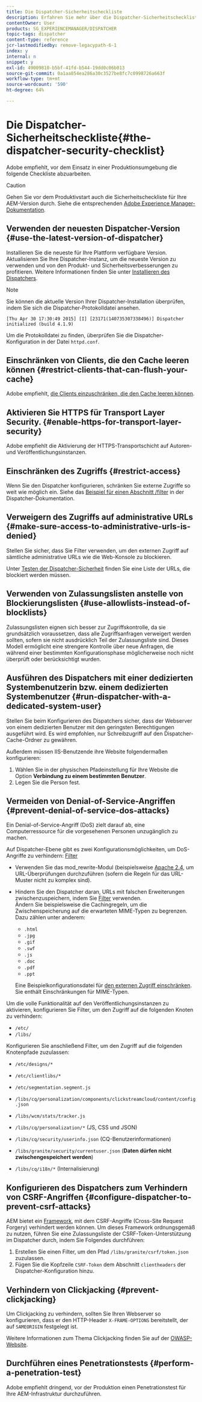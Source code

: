 ```yaml
---
title: Die Dispatcher-Sicherheitscheckliste
description: Erfahren Sie mehr über die Dispatcher-Sicherheitscheckliste, die vor der Produktion abgeschlossen werden sollte.
contentOwner: User
products: SG_EXPERIENCEMANAGER/DISPATCHER
topic-tags: dispatcher
content-type: reference
jcr-lastmodifiedby: remove-legacypath-6-1
index: y
internal: n
snippet: y
exl-id: 49009810-b5bf-41fd-b544-19dd0c06b013
source-git-commit: 0a1aa854ea286a30c3527be8fc7c0998726a663f
workflow-type: tm+mt
source-wordcount: '590'
ht-degree: 64%

---
```


# Die Dispatcher-Sicherheitscheckliste{#the-dispatcher-security-checklist}

<!-- 

Comment Type: remark
Last Modified By: unknown unknown (ims-author-00AF43764F54BE740A490D44@AdobeID)
Last Modified Date: 2015-06-05T05:14:35.365-0400

<p>Food for thought listed on <a href="https://jira.corp.adobe.com/browse/DOC-5649">DOC-5649</a>. To be considered while proof-reading.</p> 
<p> </p>

 -->

Adobe empfiehlt, vor dem Einsatz in einer Produktionsumgebung die folgende Checkliste abzuarbeiten.

>[!CAUTION]
>
>Gehen Sie vor dem Produktivstart auch die Sicherheitscheckliste für Ihre AEM-Version durch. Siehe die entsprechenden [Adobe Experience Manager-Dokumentation](https://experienceleague.adobe.com/de/docs/experience-manager-65/content/security/security-checklist).

## Verwenden der neuesten Dispatcher-Version {#use-the-latest-version-of-dispatcher}

Installieren Sie die neueste für Ihre Plattform verfügbare Version. Aktualisieren Sie Ihre Dispatcher-Instanz, um die neueste Version zu verwenden und von den Produkt- und Sicherheitsverbesserungen zu profitieren. Weitere Informationen finden Sie unter [Installieren des Dispatchers](dispatcher-install.md).

>[!NOTE]
>
>Sie können die aktuelle Version Ihrer Dispatcher-Installation überprüfen, indem Sie sich die Dispatcher-Protokolldatei ansehen.
>
>`[Thu Apr 30 17:30:49 2015] [I] [23171(140735307338496)] Dispatcher initialized (build 4.1.9)`
>
>Um die Protokolldatei zu finden, überprüfen Sie die Dispatcher-Konfiguration in der Datei `httpd.conf`.

## Einschränken von Clients, die den Cache leeren können {#restrict-clients-that-can-flush-your-cache}

Adobe empfiehlt, [die Clients einzuschränken, die den Cache leeren können](dispatcher-configuration.md#limiting-the-clients-that-can-flush-the-cache).

## Aktivieren Sie HTTPS für Transport Layer Security. {#enable-https-for-transport-layer-security}

Adobe empfiehlt die Aktivierung der HTTPS-Transportschicht auf Autoren- und Veröffentlichungsinstanzen.

<!-- 

Comment Type: remark
Last Modified By: unknown unknown (ims-author-00AF43764F54BE740A490D44@AdobeID)
Last Modified Date: 2015-06-26T04:41:28.841-0400

<p>Recommended to have SSL termination, front end SSL.</p> 
<p>Question is do we want to have SSL communication between dispatcher and AEM instances (publish and/or author).</p> 
<p>We might want to have two items:</p> 
<ul> 
 <li>MUST HTTPS clients -&gt; dispatcher / load balancer</li> 
 <li>NICE load balancer -&gt; dispatcher<br /> </li> 
 <li>NICE dispatcher -&gt; instances if sensitive information such as credit cards / or infrastructure requirements such as DMZ</li> 
</ul>

 -->

## Einschränken des Zugriffs {#restrict-access}

Wenn Sie den Dispatcher konfigurieren, schränken Sie externe Zugriffe so weit wie möglich ein. Siehe das [Beispiel für einen Abschnitt /filter](dispatcher-configuration.md#main-pars_184_1_title) in der Dispatcher-Dokumentation.

## Verweigern des Zugriffs auf administrative URLs  {#make-sure-access-to-administrative-urls-is-denied}

Stellen Sie sicher, dass Sie Filter verwenden, um den externen Zugriff auf sämtliche administrative URLs wie die Web-Konsole zu blockieren.

Unter [Testen der Dispatcher-Sicherheit](dispatcher-configuration.md#testing-dispatcher-security) finden Sie eine Liste der URLs, die blockiert werden müssen.

## Verwenden von Zulassungslisten anstelle von Blockierungslisten {#use-allowlists-instead-of-blocklists}

Zulassungslisten eignen sich besser zur Zugriffskontrolle, da sie grundsätzlich voraussetzen, dass alle Zugriffsanfragen verweigert werden sollten, sofern sie nicht ausdrücklich Teil der Zulassungsliste sind. Dieses Modell ermöglicht eine strengere Kontrolle über neue Anfragen, die während einer bestimmten Konfigurationsphase möglicherweise noch nicht überprüft oder berücksichtigt wurden.

## Ausführen des Dispatchers mit einer dedizierten Systembenutzerin bzw. einem dedizierten Systembenutzer {#run-dispatcher-with-a-dedicated-system-user}

Stellen Sie beim Konfigurieren des Dispatchers sicher, dass der Webserver von einem dedizierten Benutzer mit den geringsten Berechtigungen ausgeführt wird. Es wird empfohlen, nur Schreibzugriff auf den Dispatcher-Cache-Ordner zu gewähren.

Außerdem müssen IIS-Benutzende ihre Website folgendermaßen konfigurieren:

1. Wählen Sie in der physischen Pfadeinstellung für Ihre Website die Option **Verbindung zu einem bestimmten Benutzer**.
1. Legen Sie die Person fest.

## Vermeiden von Denial-of-Service-Angriffen  {#prevent-denial-of-service-dos-attacks}

Ein Denial-of-Service-Angriff (DoS) zielt darauf ab, eine Computerressource für die vorgesehenen Personen unzugänglich zu machen.

Auf Dispatcher-Ebene gibt es zwei Konfigurationsmöglichkeiten, um DoS-Angriffe zu verhindern: [Filter](https://experienceleague.adobe.com/en/docs#/filter)

* Verwenden Sie das mod_rewrite-Modul (beispielsweise [Apache 2.4](https://httpd.apache.org/docs/2.4/mod/mod_rewrite.html), um URL-Überprüfungen durchzuführen (sofern die Regeln für das URL-Muster nicht zu komplex sind).

* Hindern Sie den Dispatcher daran, URLs mit falschen Erweiterungen zwischenzuspeichern, indem Sie [Filter](dispatcher-configuration.md#configuring-access-to-content-filter) verwenden.\
  Ändern Sie beispielsweise die Cachingregeln, um die Zwischenspeicherung auf die erwarteten MIME-Typen zu begrenzen. Dazu zählen unter anderem:

   * `.html`
   * `.jpg`
   * `.gif`
   * `.swf`
   * `.js`
   * `.doc`
   * `.pdf`
   * `.ppt`

  Eine Beispielkonfigurationsdatei für [den externen Zugriff einschränken](#restrict-access). Sie enthält Einschränkungen für MIME-Typen.

Um die volle Funktionalität auf den Veröffentlichungsinstanzen zu aktivieren, konfigurieren Sie Filter, um den Zugriff auf die folgenden Knoten zu verhindern:

* `/etc/`
* `/libs/`

Konfigurieren Sie anschließend Filter, um den Zugriff auf die folgenden Knotenpfade zuzulassen:

* `/etc/designs/*`
* `/etc/clientlibs/*`
* `/etc/segmentation.segment.js`
* `/libs/cq/personalization/components/clickstreamcloud/content/config.json`
* `/libs/wcm/stats/tracker.js`
* `/libs/cq/personalization/*` (JS, CSS und JSON)
* `/libs/cq/security/userinfo.json` (CQ-Benutzerinformationen)
* `/libs/granite/security/currentuser.json` (**Daten dürfen nicht zwischengespeichert werden**)

* `/libs/cq/i18n/*` (Internalisierung)

<!-- 

Comment Type: remark
Last Modified By: unknown unknown (ims-author-00AF43764F54BE740A490D44@AdobeID)
Last Modified Date: 2015-06-26T04:38:17.016-0400

<p>We need to highlight whether a path applies to all versions or specific ones.<br /> </p>

 -->

## Konfigurieren des Dispatchers zum Verhindern von CSRF-Angriffen {#configure-dispatcher-to-prevent-csrf-attacks}

AEM bietet ein [Framework](https://experienceleague.adobe.com/de/docs/experience-manager-release-information/aem-release-updates/previous-updates/aem-previous-versions#verification-steps), mit dem CSRF-Angriffe (Cross-Site Request Forgery) verhindert werden können. Um dieses Framework ordnungsgemäß zu nutzen, führen Sie eine Zulassungsliste der CSRF-Token-Unterstützung im Dispatcher durch, indem Sie Folgendes durchführen:

1. Erstellen Sie einen Filter, um den Pfad `/libs/granite/csrf/token.json` zuzulassen.
1. Fügen Sie die Kopfzeile `CSRF-Token` dem Abschnitt `clientheaders` der Dispatcher-Konfiguration hinzu.

## Verhindern von Clickjacking {#prevent-clickjacking}

Um Clickjacking zu verhindern, sollten Sie Ihren Webserver so konfigurieren, dass er den HTTP-Header `X-FRAME-OPTIONS` bereitstellt, der auf `SAMEORIGIN` festgelegt ist.

Weitere Informationen zum Thema Clickjacking finden Sie auf der [OWASP-Website](https://owasp.org/www-community/attacks/Clickjacking).

## Durchführen eines Penetrationstests {#perform-a-penetration-test}

Adobe empfiehlt dringend, vor der Produktion einen Penetrationstest für Ihre AEM-Infrastruktur durchzuführen.

